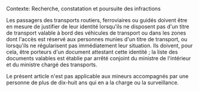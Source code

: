 Contexte: Recherche, constatation et poursuite des infractions

Les passagers des transports routiers, ferroviaires ou guidés doivent être en mesure de justifier de leur identité lorsqu'ils ne disposent pas d'un titre de transport valable à bord des véhicules de transport ou dans les zones dont l'accès est réservé aux personnes munies d'un titre de transport, ou lorsqu'ils ne régularisent pas immédiatement leur situation. Ils doivent, pour cela, être porteurs d'un document attestant cette identité ; la liste des documents valables est établie par arrêté conjoint du ministre de l'intérieur et du ministre chargé des transports.

Le présent article n'est pas applicable aux mineurs accompagnés par une personne de plus de dix-huit ans qui en a la charge ou la surveillance.